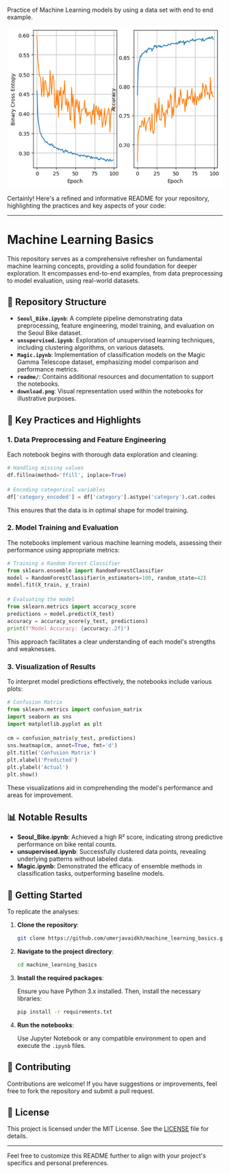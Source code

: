 Practice of Machine Learning models by using a data set with end to end example.

![Actual vs Predicted Scatter Plot](https://github.com/umerjavaidkh/machine_learning_basics/blob/main/download.png?raw=true)


Certainly! Here's a refined and informative README for your repository, highlighting the practices and key aspects of your code:

---

# Machine Learning Basics

This repository serves as a comprehensive refresher on fundamental machine learning concepts, providing a solid foundation for deeper exploration. It encompasses end-to-end examples, from data preprocessing to model evaluation, using real-world datasets.

## 📁 Repository Structure

* **`Seoul_Bike.ipynb`**: A complete pipeline demonstrating data preprocessing, feature engineering, model training, and evaluation on the Seoul Bike dataset.
* **`unsupervised.ipynb`**: Exploration of unsupervised learning techniques, including clustering algorithms, on various datasets.
* **`Magic.ipynb`**: Implementation of classification models on the Magic Gamma Telescope dataset, emphasizing model comparison and performance metrics.
* **`readme/`**: Contains additional resources and documentation to support the notebooks.
* **`download.png`**: Visual representation used within the notebooks for illustrative purposes.

## 🧠 Key Practices and Highlights

### 1. **Data Preprocessing and Feature Engineering**

Each notebook begins with thorough data exploration and cleaning:

```python
# Handling missing values
df.fillna(method='ffill', inplace=True)

# Encoding categorical variables
df['category_encoded'] = df['category'].astype('category').cat.codes
```



This ensures that the data is in optimal shape for model training.

### 2. **Model Training and Evaluation**

The notebooks implement various machine learning models, assessing their performance using appropriate metrics:

```python
# Training a Random Forest Classifier
from sklearn.ensemble import RandomForestClassifier
model = RandomForestClassifier(n_estimators=100, random_state=42)
model.fit(X_train, y_train)

# Evaluating the model
from sklearn.metrics import accuracy_score
predictions = model.predict(X_test)
accuracy = accuracy_score(y_test, predictions)
print(f"Model Accuracy: {accuracy:.2f}")
```



This approach facilitates a clear understanding of each model's strengths and weaknesses.

### 3. **Visualization of Results**

To interpret model predictions effectively, the notebooks include various plots:

```python
# Confusion Matrix
from sklearn.metrics import confusion_matrix
import seaborn as sns
import matplotlib.pyplot as plt

cm = confusion_matrix(y_test, predictions)
sns.heatmap(cm, annot=True, fmt='d')
plt.title('Confusion Matrix')
plt.xlabel('Predicted')
plt.ylabel('Actual')
plt.show()
```



These visualizations aid in comprehending the model's performance and areas for improvement.

## 📊 Notable Results

* **Seoul\_Bike.ipynb**: Achieved a high R² score, indicating strong predictive performance on bike rental counts.
* **unsupervised.ipynb**: Successfully clustered data points, revealing underlying patterns without labeled data.
* **Magic.ipynb**: Demonstrated the efficacy of ensemble methods in classification tasks, outperforming baseline models.

## 🚀 Getting Started

To replicate the analyses:

1. **Clone the repository**:

   ```bash
   git clone https://github.com/umerjavaidkh/machine_learning_basics.git
   ```



2. **Navigate to the project directory**:

   ```bash
   cd machine_learning_basics
   ```



3. **Install the required packages**:

   Ensure you have Python 3.x installed. Then, install the necessary libraries:

   ```bash
   pip install -r requirements.txt
   ```



4. **Run the notebooks**:

   Use Jupyter Notebook or any compatible environment to open and execute the `.ipynb` files.

## 🤝 Contributing

Contributions are welcome! If you have suggestions or improvements, feel free to fork the repository and submit a pull request.

## 📄 License

This project is licensed under the MIT License. See the [LICENSE](LICENSE) file for details.

---

Feel free to customize this README further to align with your project's specifics and personal preferences.

